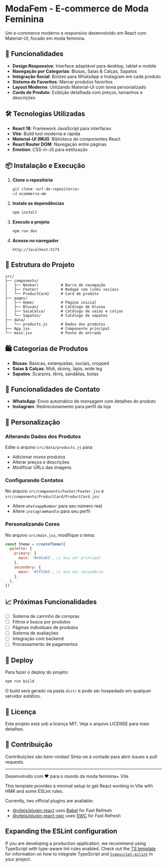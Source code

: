 # ModaFem - E-commerce de Moda Feminina

Um e-commerce moderno e responsivo desenvolvido em React com Material-UI, focado em moda feminina.

## 🚀 Funcionalidades

- **Design Responsivo**: Interface adaptável para desktop, tablet e mobile
- **Navegação por Categorias**: Blusas, Saias & Calças, Sapatos
- **Integração Social**: Botões para WhatsApp e Instagram em cada produto
- **Sistema de Favoritos**: Marcar produtos favoritos
- **Layout Moderno**: Utilizando Material-UI com tema personalizado
- **Cards de Produto**: Exibição detalhada com preços, tamanhos e descrições

## 🛠️ Tecnologias Utilizadas

- **React 18**: Framework JavaScript para interfaces
- **Vite**: Build tool moderna e rápida
- **Material-UI (MUI)**: Biblioteca de componentes React
- **React Router DOM**: Navegação entre páginas
- **Emotion**: CSS-in-JS para estilização

## 📦 Instalação e Execução

1. **Clone o repositório**
   ```bash
   git clone <url-do-repositorio>
   cd ecommerce-mm
   ```

2. **Instale as dependências**
   ```bash
   npm install
   ```

3. **Execute o projeto**
   ```bash
   npm run dev
   ```

4. **Acesse no navegador**
   ```
   http://localhost:5173
   ```

## 🎨 Estrutura do Projeto

```
src/
├── components/
│   ├── Navbar/          # Barra de navegação
│   ├── Footer/          # Rodapé com links sociais
│   └── ProductCard/     # Card de produto
├── pages/
│   ├── Home/            # Página inicial
│   ├── Blusas/          # Catálogo de blusas
│   ├── SaiaCalca/       # Catálogo de saias e calças
│   └── Sapatos/         # Catálogo de sapatos
├── data/
│   └── products.js      # Dados dos produtos
├── App.jsx              # Componente principal
└── main.jsx             # Ponto de entrada
```

## 🛍️ Categorias de Produtos

- **Blusas**: Básicas, estampadas, sociais, cropped
- **Saias & Calças**: Midi, skinny, lápis, wide leg
- **Sapatos**: Scarpins, tênis, sandálias, botas

## 📱 Funcionalidades de Contato

- **WhatsApp**: Envio automático de mensagem com detalhes do produto
- **Instagram**: Redirecionamento para perfil da loja

## 🔧 Personalização

### Alterando Dados dos Produtos
Edite o arquivo `src/data/products.js` para:
- Adicionar novos produtos
- Alterar preços e descrições
- Modificar URLs das imagens

### Configurando Contatos
No arquivo `src/components/Footer/Footer.jsx` e `src/components/ProductCard/ProductCard.jsx`:
- Altere `whatsappNumber` para seu número real
- Altere `instagramHandle` para seu perfil

### Personalizando Cores
No arquivo `src/main.jsx`, modifique o tema:
```javascript
const theme = createTheme({
  palette: {
    primary: {
      main: '#e91e63', // Sua cor principal
    },
    secondary: {
      main: '#3f51b5', // Sua cor secundária
    },
  },
})
```

## 📈 Próximas Funcionalidades

- [ ] Sistema de carrinho de compras
- [ ] Filtros e busca por produtos
- [ ] Páginas individuais de produtos
- [ ] Sistema de avaliações
- [ ] Integração com backend
- [ ] Processamento de pagamentos

## 🚀 Deploy

Para fazer o deploy do projeto:

```bash
npm run build
```

O build será gerado na pasta `dist/` e pode ser hospedado em qualquer servidor estático.

## 📄 Licença

Este projeto está sob a licença MIT. Veja o arquivo LICENSE para mais detalhes.

## 🤝 Contribuição

Contribuições são bem-vindas! Sinta-se à vontade para abrir issues e pull requests.

---

Desenvolvido com ❤️ para o mundo da moda feminina+ Vite

This template provides a minimal setup to get React working in Vite with HMR and some ESLint rules.

Currently, two official plugins are available:

- [@vitejs/plugin-react](https://github.com/vitejs/vite-plugin-react/blob/main/packages/plugin-react) uses [Babel](https://babeljs.io/) for Fast Refresh
- [@vitejs/plugin-react-swc](https://github.com/vitejs/vite-plugin-react/blob/main/packages/plugin-react-swc) uses [SWC](https://swc.rs/) for Fast Refresh

## Expanding the ESLint configuration

If you are developing a production application, we recommend using TypeScript with type-aware lint rules enabled. Check out the [TS template](https://github.com/vitejs/vite/tree/main/packages/create-vite/template-react-ts) for information on how to integrate TypeScript and [`typescript-eslint`](https://typescript-eslint.io) in your project.
